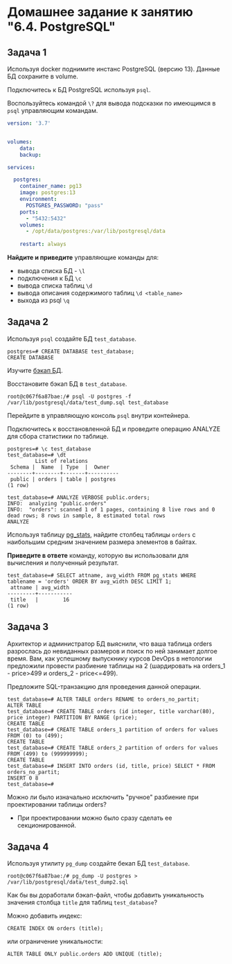 # Домашнее задание к занятию "6.4. PostgreSQL"

## Задача 1

Используя docker поднимите инстанс PostgreSQL (версию 13). Данные БД сохраните в volume.

Подключитесь к БД PostgreSQL используя `psql`.

Воспользуйтесь командой `\?` для вывода подсказки по имеющимся в `psql` управляющим командам.

```yml
version: '3.7'


volumes:
    data: 
    backup: 

services:

  postgres:
    container_name: pg13
    image: postgres:13
    environment:
      POSTGRES_PASSWORD: "pass"
    ports:
      - "5432:5432"
    volumes:
      - /opt/data/postgres:/var/lib/postgresql/data
          
    restart: always
```

**Найдите и приведите** управляющие команды для:


- вывода списка БД - `\l`
- подключения к БД `\c`
- вывода списка таблиц `\d`
- вывода описания содержимого таблиц `\d <table_name>`
- выхода из psql `\q`

## Задача 2

Используя `psql` создайте БД `test_database`.

```
postgres=# CREATE DATABASE test_database;
CREATE DATABASE
```
Изучите [бэкап БД](https://github.com/netology-code/virt-homeworks/tree/master/06-db-04-postgresql/test_data).

Восстановите бэкап БД в `test_database`.
```
root@c067f6a87bae:/# psql -U postgres -f /var/lib/postgresql/data/test_dump.sql test_database
```
Перейдите в управляющую консоль `psql` внутри контейнера.

Подключитесь к восстановленной БД и проведите операцию ANALYZE для сбора статистики по таблице.
```
postgres=# \c test_database
test_database=# \dt
         List of relations
 Schema |  Name  | Type  |  Owner
--------+--------+-------+----------
 public | orders | table | postgres
(1 row)

test_database=# ANALYZE VERBOSE public.orders;
INFO:  analyzing "public.orders"
INFO:  "orders": scanned 1 of 1 pages, containing 8 live rows and 0 dead rows; 8 rows in sample, 8 estimated total rows
ANALYZE
```
Используя таблицу [pg_stats](https://postgrespro.ru/docs/postgresql/12/view-pg-stats), найдите столбец таблицы `orders` 
с наибольшим средним значением размера элементов в байтах.

**Приведите в ответе** команду, которую вы использовали для вычисления и полученный результат.
```
test_database=# SELECT attname, avg_width FROM pg_stats WHERE tablename = 'orders' ORDER BY avg_width DESC LIMIT 1;
 attname | avg_width
---------+-----------
 title   |        16
(1 row)
```

## Задача 3

Архитектор и администратор БД выяснили, что ваша таблица orders разрослась до невиданных размеров и
поиск по ней занимает долгое время. Вам, как успешному выпускнику курсов DevOps в нетологии предложили
провести разбиение таблицы на 2 (шардировать на orders_1 - price>499 и orders_2 - price<=499).

Предложите SQL-транзакцию для проведения данной операции.

```
test_database=# ALTER TABLE orders RENAME to orders_no_partit;
ALTER TABLE
test_database=# CREATE TABLE orders (id integer, title varchar(80), price integer) PARTITION BY RANGE (price);
CREATE TABLE
test_database=# CREATE TABLE orders_1 partition of orders for values FROM (0) to (499);
CREATE TABLE
test_database=# CREATE TABLE orders_2 partition of orders for values FROM (499) to (999999999);
CREATE TABLE
test_database=# INSERT INTO orders (id, title, price) SELECT * FROM orders_no_partit;
INSERT 0 8
test_database=# 
```

Можно ли было изначально исключить "ручное" разбиение при проектировании таблицы orders?

 - При проектировании можно было сразу сделать ее секционированной.

## Задача 4

Используя утилиту `pg_dump` создайте бекап БД `test_database`.

```
root@c067f6a87bae:/# pg_dump -U postgres > /var/lib/postgresql/data/test_dump2.sql 
```
Как бы вы доработали бэкап-файл, чтобы добавить уникальность значения столбца `title` для таблиц `test_database`?

Можно добавить индекс: 

```
CREATE INDEX ON orders (title);
```
или ограничение уникальности:

```
ALTER TABLE ONLY public.orders ADD UNIQUE (title);
```
